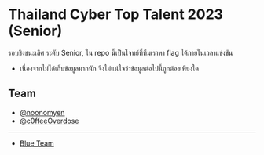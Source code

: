 # Thailand Cyber Top Talent 2023 (Senior)

รอบชิงชนะเลิศ ระดับ Senior, ใน repo นี้เป็นโจทย์ที่ทีมเราหา flag ได้ภายในเวลาแข่งขัน

- เนื่องจากไม่ได้เก็บข้อมูลมากนัก จึงไม่แน่ใจว่าข้อมูลต่อไปนี้ถูกต้องเพียงใด

## Team

- [@noonomyen](https://github.com/noonomyen)
- [@c0ffeeOverdose](https://github.com/c0ffeeOverdose)

---

- [Blue Team](./blue-team/)
